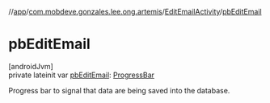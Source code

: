 //[app](../../../index.md)/[com.mobdeve.gonzales.lee.ong.artemis](../index.md)/[EditEmailActivity](index.md)/[pbEditEmail](pb-edit-email.md)

# pbEditEmail

[androidJvm]\
private lateinit var [pbEditEmail](pb-edit-email.md): [ProgressBar](https://developer.android.com/reference/kotlin/android/widget/ProgressBar.html)

Progress bar to signal that data are being saved into the database.

